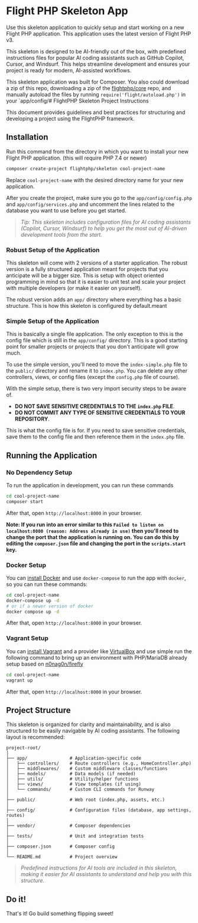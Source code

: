 # Flight PHP Skeleton App

Use this skeleton application to quickly setup and start working on a new Flight PHP application. This application uses the latest version of Flight PHP v3.

This skeleton is designed to be AI-friendly out of the box, with predefined instructions files for popular AI coding assistants such as GitHub Copilot, Cursor, and Windsurf. This helps streamline development and ensures your project is ready for modern, AI-assisted workflows.

This skeleton application was built for Composer. You also could download a zip of this repo, downloading a zip of the [flightphp/core](https://github.com/flightphp/core) repo, and manually autoload the files by running `require('flight/autoload.php')` in your `app/config/# FlightPHP Skeleton Project Instructions

This document provides guidelines and best practices for structuring and developing a project using the FlightPHP framework.

## Installation

Run this command from the directory in which you want to install your new Flight PHP application. (this will require PHP 7.4 or newer)

```bash
composer create-project flightphp/skeleton cool-project-name
```

Replace `cool-project-name` with the desired directory name for your new application.

After you create the project, make sure you go to the `app/config/config.php` and `app/config/services.php` and uncomment the lines related to the database you want to use before you get started.

> _Tip: This skeleton includes configuration files for AI coding assistants (Copilot, Cursor, Windsurf) to help you get the most out of AI-driven development tools from the start._

### Robust Setup of the Application

This skeleton will come with 2 versions of a starter application. The robust version is a fully structured application meant for projects that you anticipate will be a bigger size. This is setup with object oriented programming in mind so that it is easier to unit test and scale your project with multiple developers (or make it easier on yourself).

The robust version adds an `app/` directory where everything has a basic structure. This is how this skeleton is configured by default.meant

### Simple Setup of the Application

This is basically a single file application. The only exception to this is the config file which is still in the `app/config/` directory. This is a good starting point for smaller projects or projects that you don't anticipate will grow much.

To use the simple version, you'll need to move the `index-simple.php` file to the `public/` directory and rename it to `index.php`. You can delete any other controllers, views, or config files (except the `config.php` file of course).

With the simple setup, there is two very import security steps to be aware of. 
- **DO NOT SAVE SENSITIVE CREDENTIALS TO THE `index.php` FILE**. 
- **DO NOT COMMIT ANY TYPE OF SENSITIVE CREDENTIALS TO YOUR REPOSITORY**.

This is what the config file is for. If you need to save sensitive credentials, save them to the config file and then reference them in the `index.php` file.

## Running the Application

### No Dependency Setup

To run the application in development, you can run these commands 

```bash
cd cool-project-name
composer start
```

After that, open `http://localhost:8000` in your browser.

__Note: If you run into an error similar to this `Failed to listen on localhost:8000 (reason: Address already in use)` then you'll need to change the port that the application is running on. You can do this by editing the `composer.json` file and changing the port in the `scripts.start` key.__

### Docker Setup

You can [install Docker](https://docs.docker.com/engine/install/) and use `docker-compose` to run the app with `docker`, so you can run these commands:
```bash
cd cool-project-name
docker-compose up -d
# or if a newer version of docker
docker compose up -d
```
After that, open `http://localhost:8000` in your browser.

### Vagrant Setup
You can [install Vagrant](https://vagrantup.com/download) and a provider like [VirtualBox](https://www.virtualbox.org/wiki/Downloads) and use simple run the following command to bring up an environment with PHP/MariaDB already setup based on [n0nag0n/firefly](https://github.com/n0nag0n/firefly)

```bash
cd cool-project-name
vagrant up
```

After that, open `http://localhost:8000` in your browser.

## Project Structure

This skeleton is organized for clarity and maintainability, and is also structured to be easily navigable by AI coding assistants. The following layout is recommended:

```
project-root/
│
├── app/                # Application-specific code
│   ├── controllers/    # Route controllers (e.g., HomeController.php)
│   ├── middlewares/    # Custom middleware classes/functions
│   ├── models/         # Data models (if needed)
│   ├── utils/          # Utility/helper functions
│   ├── views/          # View templates (if using)
│   └── commands/       # Custom CLI commands for Runway
│
├── public/             # Web root (index.php, assets, etc.)
│
├── config/             # Configuration files (database, app settings, routes)
│
├── vendor/             # Composer dependencies
│
├── tests/              # Unit and integration tests
│
├── composer.json       # Composer config
│
└── README.md           # Project overview
```

> _Predefined instructions for AI tools are included in this skeleton, making it easier for AI assistants to understand and help you with this structure._

## Do it!
That's it! Go build something flipping sweet!
